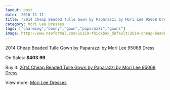 ```yaml
---
layout: post
date: '2016-11-11'
title: "2014 Cheap Beaded Tulle Gown by Paparazzi by Mori Lee 95068 Dress"
category: Mori Lee Dresses
tags: ["charming","bonny","gown","paparazzi","gowns"]
image: http://www.neoformal.com/15159-thickbox_default/2014-cheap-beaded-tulle-gown-by-paparazzi-by-mori-lee-95068-dress.jpg
---
```

2014 Cheap Beaded Tulle Gown by Paparazzi by Mori Lee 95068 Dress

On Sales: **$403.99**
<a href="https://www.neoformal.com/en/mori-lee-dresses-2014/5145-2014-cheap-beaded-tulle-gown-by-paparazzi-by-mori-lee-95068-dress.html"><amp-img layout="responsive" width="600" height="600" src="//www.neoformal.com/15159-thickbox_default/2014-cheap-beaded-tulle-gown-by-paparazzi-by-mori-lee-95068-dress.jpg" alt="2014 Cheap Beaded Tulle Gown by Paparazzi by Mori Lee 95068 Dress 0" /></a>
<a href="https://www.neoformal.com/en/mori-lee-dresses-2014/5145-2014-cheap-beaded-tulle-gown-by-paparazzi-by-mori-lee-95068-dress.html"><amp-img layout="responsive" width="600" height="600" src="//www.neoformal.com/15160-thickbox_default/2014-cheap-beaded-tulle-gown-by-paparazzi-by-mori-lee-95068-dress.jpg" alt="2014 Cheap Beaded Tulle Gown by Paparazzi by Mori Lee 95068 Dress 1" /></a>
<a href="https://www.neoformal.com/en/mori-lee-dresses-2014/5145-2014-cheap-beaded-tulle-gown-by-paparazzi-by-mori-lee-95068-dress.html"><amp-img layout="responsive" width="600" height="600" src="//www.neoformal.com/15161-thickbox_default/2014-cheap-beaded-tulle-gown-by-paparazzi-by-mori-lee-95068-dress.jpg" alt="2014 Cheap Beaded Tulle Gown by Paparazzi by Mori Lee 95068 Dress 2" /></a>
<a href="https://www.neoformal.com/en/mori-lee-dresses-2014/5145-2014-cheap-beaded-tulle-gown-by-paparazzi-by-mori-lee-95068-dress.html"><amp-img layout="responsive" width="600" height="600" src="//www.neoformal.com/15162-thickbox_default/2014-cheap-beaded-tulle-gown-by-paparazzi-by-mori-lee-95068-dress.jpg" alt="2014 Cheap Beaded Tulle Gown by Paparazzi by Mori Lee 95068 Dress 3" /></a>
<a href="https://www.neoformal.com/en/mori-lee-dresses-2014/5145-2014-cheap-beaded-tulle-gown-by-paparazzi-by-mori-lee-95068-dress.html"><amp-img layout="responsive" width="600" height="600" src="//www.neoformal.com/15163-thickbox_default/2014-cheap-beaded-tulle-gown-by-paparazzi-by-mori-lee-95068-dress.jpg" alt="2014 Cheap Beaded Tulle Gown by Paparazzi by Mori Lee 95068 Dress 4" /></a>

Buy it: [2014 Cheap Beaded Tulle Gown by Paparazzi by Mori Lee 95068 Dress](https://www.neoformal.com/en/mori-lee-dresses-2014/5145-2014-cheap-beaded-tulle-gown-by-paparazzi-by-mori-lee-95068-dress.html "2014 Cheap Beaded Tulle Gown by Paparazzi by Mori Lee 95068 Dress")

View more: [Mori Lee Dresses](https://www.neoformal.com/en/62-mori-lee-dresses-2014 "Mori Lee Dresses")